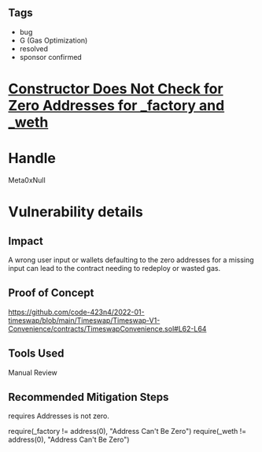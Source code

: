 ## Tags

- bug
- G (Gas Optimization)
- resolved
- sponsor confirmed

# [Constructor Does Not Check for Zero Addresses for _factory and _weth](https://github.com/code-423n4/2022-01-timeswap-findings/issues/104) 

# Handle

Meta0xNull


# Vulnerability details

## Impact
A wrong user input or wallets defaulting to the zero addresses for a missing input can lead to the contract needing to redeploy or wasted gas.

## Proof of Concept
https://github.com/code-423n4/2022-01-timeswap/blob/main/Timeswap/Timeswap-V1-Convenience/contracts/TimeswapConvenience.sol#L62-L64

## Tools Used
Manual Review

## Recommended Mitigation Steps
requires Addresses is not zero.

require(_factory != address(0), "Address Can't Be Zero")
require(_weth != address(0), "Address Can't Be Zero")

